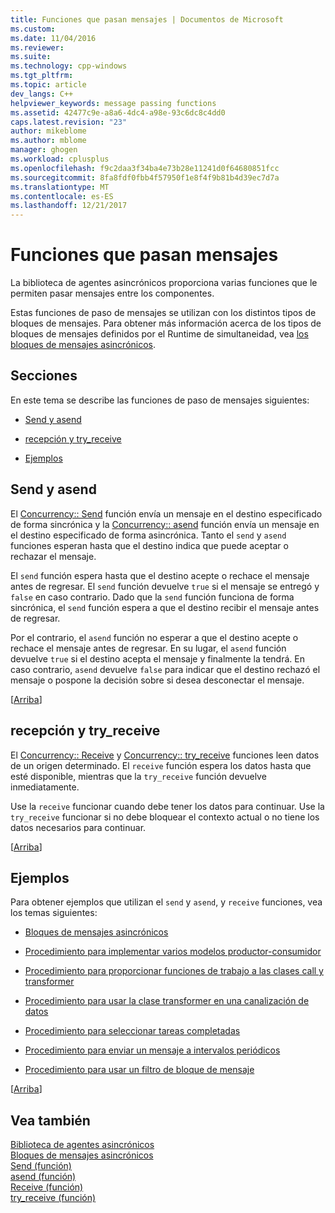 ```yaml
---
title: Funciones que pasan mensajes | Documentos de Microsoft
ms.custom: 
ms.date: 11/04/2016
ms.reviewer: 
ms.suite: 
ms.technology: cpp-windows
ms.tgt_pltfrm: 
ms.topic: article
dev_langs: C++
helpviewer_keywords: message passing functions
ms.assetid: 42477c9e-a8a6-4dc4-a98e-93c6dc8c4dd0
caps.latest.revision: "23"
author: mikeblome
ms.author: mblome
manager: ghogen
ms.workload: cplusplus
ms.openlocfilehash: f9c2daa3f34ba4e73b28e11241d0f64680851fcc
ms.sourcegitcommit: 8fa8fdf0fbb4f57950f1e8f4f9b81b4d39ec7d7a
ms.translationtype: MT
ms.contentlocale: es-ES
ms.lasthandoff: 12/21/2017
---
```

# <a name="message-passing-functions"></a>Funciones que pasan mensajes
La biblioteca de agentes asincrónicos proporciona varias funciones que le permiten pasar mensajes entre los componentes.  
  
 Estas funciones de paso de mensajes se utilizan con los distintos tipos de bloques de mensajes. Para obtener más información acerca de los tipos de bloques de mensajes definidos por el Runtime de simultaneidad, vea [los bloques de mensajes asincrónicos](../../parallel/concrt/asynchronous-message-blocks.md).  
  
##  <a name="top"></a> Secciones  
 En este tema se describe las funciones de paso de mensajes siguientes:  
  
-   [Send y asend](#send)  
  
-   [recepción y try_receive](#receive)  
  
-   [Ejemplos](#examples)  
  
##  <a name="send"></a>Send y asend  

 El [Concurrency:: Send](reference/concurrency-namespace-functions.md#send) función envía un mensaje en el destino especificado de forma sincrónica y la [Concurrency:: asend](reference/concurrency-namespace-functions.md#asend) función envía un mensaje en el destino especificado de forma asincrónica. Tanto el `send` y `asend` funciones esperan hasta que el destino indica que puede aceptar o rechazar el mensaje.  
  
 El `send` función espera hasta que el destino acepte o rechace el mensaje antes de regresar. El `send` función devuelve `true` si el mensaje se entregó y `false` en caso contrario. Dado que la `send` función funciona de forma sincrónica, el `send` función espera a que el destino recibir el mensaje antes de regresar.  
  
 Por el contrario, el `asend` función no esperar a que el destino acepte o rechace el mensaje antes de regresar. En su lugar, el `asend` función devuelve `true` si el destino acepta el mensaje y finalmente la tendrá. En caso contrario, `asend` devuelve `false` para indicar que el destino rechazó el mensaje o pospone la decisión sobre si desea desconectar el mensaje.  
  
 [[Arriba](#top)]  
  
##  <a name="receive"></a>recepción y try_receive  

 El [Concurrency:: Receive](reference/concurrency-namespace-functions.md#receive) y [Concurrency:: try_receive](reference/concurrency-namespace-functions.md#try_receive) funciones leen datos de un origen determinado. El `receive` función espera los datos hasta que esté disponible, mientras que la `try_receive` función devuelve inmediatamente.  
  
 Use la `receive` funcionar cuando debe tener los datos para continuar. Use la `try_receive` funcionar si no debe bloquear el contexto actual o no tiene los datos necesarios para continuar.  
  
 [[Arriba](#top)]  
  
##  <a name="examples"></a> Ejemplos  
 Para obtener ejemplos que utilizan el `send` y `asend`, y `receive` funciones, vea los temas siguientes:  
  
-   [Bloques de mensajes asincrónicos](../../parallel/concrt/asynchronous-message-blocks.md)  
  
-   [Procedimiento para implementar varios modelos productor-consumidor](../../parallel/concrt/how-to-implement-various-producer-consumer-patterns.md)  
  
-   [Procedimiento para proporcionar funciones de trabajo a las clases call y transformer](../../parallel/concrt/how-to-provide-work-functions-to-the-call-and-transformer-classes.md)  
  
-   [Procedimiento para usar la clase transformer en una canalización de datos](../../parallel/concrt/how-to-use-transformer-in-a-data-pipeline.md)  
  
-   [Procedimiento para seleccionar tareas completadas](../../parallel/concrt/how-to-select-among-completed-tasks.md)  
  
-   [Procedimiento para enviar un mensaje a intervalos periódicos](../../parallel/concrt/how-to-send-a-message-at-a-regular-interval.md)  
  
-   [Procedimiento para usar un filtro de bloque de mensaje](../../parallel/concrt/how-to-use-a-message-block-filter.md)  
  
 [[Arriba](#top)]  
  
## <a name="see-also"></a>Vea también  
 [Biblioteca de agentes asincrónicos](../../parallel/concrt/asynchronous-agents-library.md)   
 [Bloques de mensajes asincrónicos](../../parallel/concrt/asynchronous-message-blocks.md)   
 [Send (función)](reference/concurrency-namespace-functions.md#send)   
 [asend (función)](reference/concurrency-namespace-functions.md#asend)   
 [Receive (función)](reference/concurrency-namespace-functions.md#receive)   
 [try_receive (función)](reference/concurrency-namespace-functions.md#try_receive)


